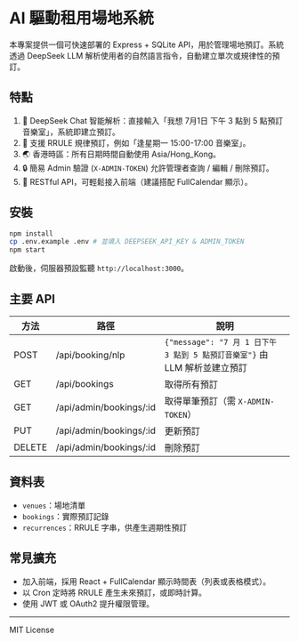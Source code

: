 # AI 驅動租用場地系統

本專案提供一個可快速部署的 Express + SQLite API，用於管理場地預訂。系統透過 DeepSeek LLM 解析使用者的自然語言指令，自動建立單次或規律性的預訂。

## 特點

1. 🧠 DeepSeek Chat 智能解析：直接輸入「我想 7月1日 下午 3 點到 5 點預訂音樂室」，系統即建立預訂。
2. 🔁 支援 RRULE 規律預訂，例如「逢星期一 15:00-17:00 音樂室」。
3. 🌏 香港時區：所有日期時間自動使用 Asia/Hong_Kong。
4. 🔒 簡易 Admin 驗證 (`X-ADMIN-TOKEN`) 允許管理者查詢 / 編輯 / 刪除預訂。
5. 📜 RESTful API，可輕鬆接入前端（建議搭配 FullCalendar 顯示）。

## 安裝

```bash
npm install
cp .env.example .env # 並填入 DEEPSEEK_API_KEY & ADMIN_TOKEN
npm start
```

啟動後，伺服器預設監聽 `http://localhost:3000`。

## 主要 API

| 方法 | 路徑 | 說明 |
|------|------|------|
| POST | /api/booking/nlp | `{"message": "7 月 1 日下午 3 點到 5 點預訂音樂室"}` 由 LLM 解析並建立預訂 |
| GET  | /api/bookings | 取得所有預訂 |
| GET  | /api/admin/bookings/:id | 取得單筆預訂（需 `X-ADMIN-TOKEN`） |
| PUT  | /api/admin/bookings/:id | 更新預訂 |
| DELETE | /api/admin/bookings/:id | 刪除預訂 |

## 資料表

- `venues`：場地清單
- `bookings`：實際預訂記錄
- `recurrences`：RRULE 字串，供產生週期性預訂

## 常見擴充

- 加入前端，採用 React + FullCalendar 顯示時間表（列表或表格模式）。
- 以 Cron 定時將 RRULE 產生未來預訂，或即時計算。
- 使用 JWT 或 OAuth2 提升權限管理。

---

MIT License 